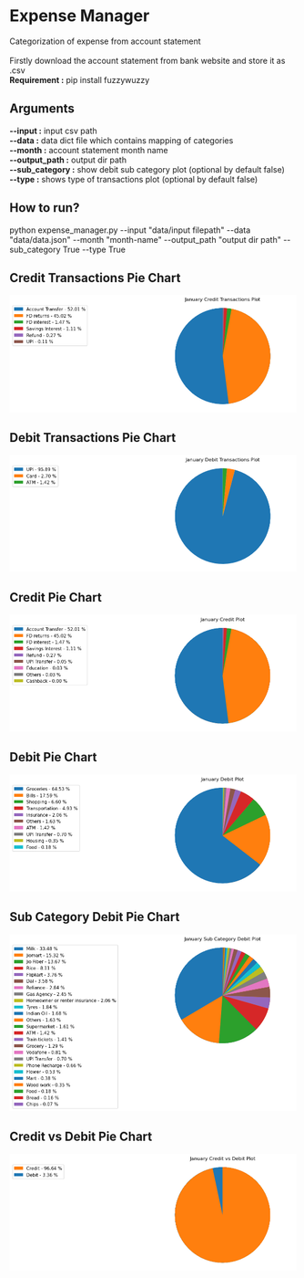 # Expense Manager
Categorization of expense from account statement\
\
Firstly download the account statement from bank website and store it as .csv\
**Requirement :** pip install fuzzywuzzy 
  
## Arguments
**--input :** input csv path\
**--data :** data dict file which contains mapping of categories\
**--month :** account statement month name\
**--output_path :** output dir path\
**--sub_category :** show debit sub category plot (optional by default false)\
**--type :** shows type of transactions plot (optional by default false)

## How to run?
python expense_manager.py --input "data/input filepath" --data "data/data.json" --month "month-name" --output_path "output dir path" --sub_category True --type True

## Credit Transactions Pie Chart
![Credit Transactions](https://github.com/Anirudh1905/Expense_manager/blob/cli/outputs/January%20Credit%20Transactions.png)

## Debit Transactions Pie Chart
![Debit Transactions](https://github.com/Anirudh1905/Expense_manager/blob/cli/outputs/January%20Debit%20Transactions.png)

## Credit Pie Chart
![Credit Pie Chart](https://github.com/Anirudh1905/Expense_manager/blob/cli/outputs/January%20Credit.png)

## Debit Pie Chart
![Debit Pie Chart](https://github.com/Anirudh1905/Expense_manager/blob/cli/outputs/January%20Debit.png)

## Sub Category Debit Pie Chart
![Sub Category Debit Pie Chart](https://github.com/Anirudh1905/Expense_manager/blob/cli/outputs/January%20Sub%20Category%20Debit.png)

## Credit vs Debit Pie Chart
![Credit vs Debit Pie Chart](https://github.com/Anirudh1905/Expense_manager/blob/cli/outputs/January%20Credit%20vs%20Debit.png)

